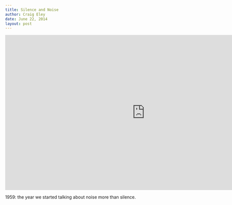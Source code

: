 ```yaml
---  
title: Silence and Noise
author: Craig Eley 
date: June 22, 2014 
layout: post
---
```

<iframe src="https://books.google.com/ngrams/interactive_chart?content=silence%2Cnoise&year_start=1900&year_end=2000&corpus=15&smoothing=3&share=&direct_url=t1%3B%2Csilence%3B%2Cc0%3B.t1%3B%2Cnoise%3B%2Cc0" width=900 height=500 marginwidth=0 marginheight=0 hspace=0 vspace=0 frameborder=0 scrolling=no></iframe>

1959: the year we started talking about noise more than silence.